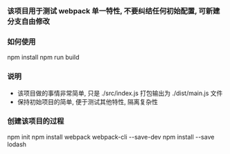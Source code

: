 ### 该项目用于测试 webpack 单一特性, 不要纠结任何初始配置, 可新建分支自由修改

### 如何使用
npm install
npm run build

### 说明
- 该项目做的事情非常简单, 只是 ./src/index.js 打包输出为 ./dist/main.js 文件
- 保持初始项目的简单, 便于测试其他特性, 隔离复杂性

### 创建该项目的过程
npm init
npm install webpack webpack-cli --save-dev
npm install --save lodash